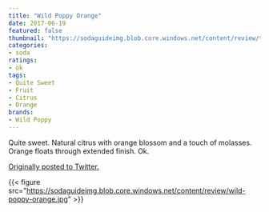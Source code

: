 ```yaml
---
title: "Wild Poppy Orange"
date: 2017-06-19
featured: false
thumbnail: "https://sodaguideimg.blob.core.windows.net/content/review/thumbs/wild-poppy-orange.jpg"
categories:
- soda
ratings:
- ok
tags:
- Quite Sweet
- Fruit
- Citrus
- Orange
brands:
- Wild Poppy
---
```


Quite sweet. Natural citrus with orange blossom and a touch of molasses. Orange floats through extended finish. Ok.

[Originally posted to Twitter.](https://twitter.com/Cavorter/status/876967584243036160)

{{< figure src="https://sodaguideimg.blob.core.windows.net/content/review/wild-poppy-orange.jpg" >}}
